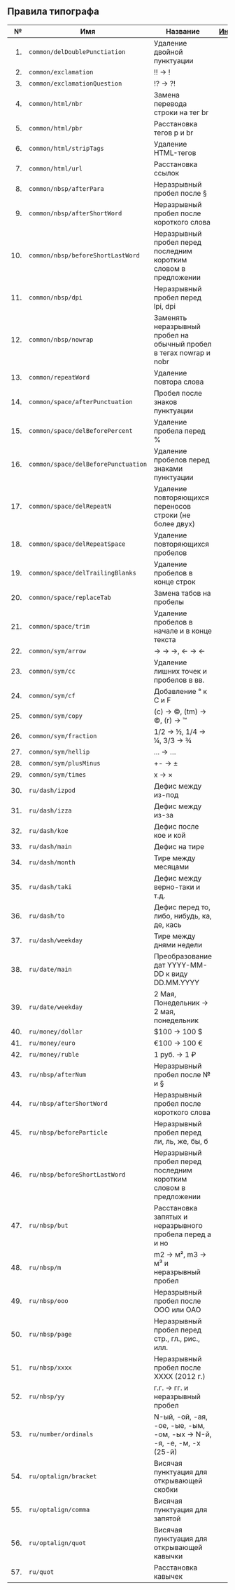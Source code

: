 ## Правила типографа

| № | Имя | Название | [Индекс](./RULES_SORTED.md) | Вкл. |
|--:|-----|----------|----------------------------:|:----:|
| 1. | `common/delDoublePunctiation` | Удаление двойной пунктуации | 580 | ✓ |
| 2. | `common/exclamation` | !! → ! | 1150 | ✓ |
| 3. | `common/exclamationQuestion` | !? → ?! | 1140 | ✓ |
| 4. | `common/html/nbr` | Замена перевода строки на тег br | 710 |  |
| 5. | `common/html/pbr` | Расстановка тегов p и br | 700 |  |
| 6. | `common/html/stripTags` | Удаление HTML-тегов | 5 |  |
| 7. | `common/html/url` | Расстановка ссылок | 200 | ✓ |
| 8. | `common/nbsp/afterPara` | Неразрывный пробел после § | 610 | ✓ |
| 9. | `common/nbsp/afterShortWord` | Неразрывный пробел после короткого слова | 590 | ✓ |
| 10. | `common/nbsp/beforeShortLastWord` | Неразрывный пробел перед последним коротким словом в предложении | 620 | ✓ |
| 11. | `common/nbsp/dpi` | Неразрывный пробел перед lpi, dpi | 1150 | ✓ |
| 12. | `common/nbsp/nowrap` | Заменять неразрывный пробел на обычный пробел в тегах nowrap и nobr | 1400 | ✓ |
| 13. | `common/repeatWord` | Удаление повтора слова | 1200 |  |
| 14. | `common/space/afterPunctuation` | Пробел после знаков пунктуации | 560 | ✓ |
| 15. | `common/space/delBeforePercent` | Удаление пробела перед % | 600 | ✓ |
| 16. | `common/space/delBeforePunctuation` | Удаление пробелов перед знаками пунктуации | 550 | ✓ |
| 17. | `common/space/delRepeatN` | Удаление повторяющихся переносов строки (не более двух) | 545 | ✓ |
| 18. | `common/space/delRepeatSpace` | Удаление повторяющихся пробелов | 540 | ✓ |
| 19. | `common/space/delTrailingBlanks` | Удаление пробелов в конце строк | 505 | ✓ |
| 20. | `common/space/replaceTab` | Замена табов на пробелы | 510 | ✓ |
| 21. | `common/space/trim` | Удаление пробелов в начале и в конце текста | 530 | ✓ |
| 22. | `common/sym/arrow` | -> → →, <- → ← | 1130 | ✓ |
| 23. | `common/sym/cc` | Удаление лишних точек и пробелов в вв. | 1090 | ✓ |
| 24. | `common/sym/cf` | Добавление ° к C и F | 1020 | ✓ |
| 25. | `common/sym/copy` | (c) → ©, (tm) → ©, (r) → ™ | 10 | ✓ |
| 26. | `common/sym/fraction` | 1/2 → ½, 1/4 → ¼, 3/3 → ¾ | 1120 | ✓ |
| 27. | `common/sym/hellip` | ... → … | 20 | ✓ |
| 28. | `common/sym/plusMinus` | +- → ± | 1010 | ✓ |
| 29. | `common/sym/times` | x → × | 1050 | ✓ |
| 30. | `ru/dash/izpod` | Дефис между из-под | 35 | ✓ |
| 31. | `ru/dash/izza` | Дефис между из-за | 33 | ✓ |
| 32. | `ru/dash/koe` | Дефис после кое и кой | 38 | ✓ |
| 33. | `ru/dash/main` | Дефис на тире | 620 | ✓ |
| 34. | `ru/dash/month` | Тире между месяцами | 610 | ✓ |
| 35. | `ru/dash/taki` | Дефис между верно-таки и т.д. | 39 | ✓ |
| 36. | `ru/dash/to` | Дефис перед то, либо, нибудь, ка, де, кась | 30 | ✓ |
| 37. | `ru/dash/weekday` | Тире между днями недели | 600 | ✓ |
| 38. | `ru/date/main` | Преобразование дат YYYY-MM-DD к виду DD.MM.YYYY | 1300 | ✓ |
| 39. | `ru/date/weekday` | 2 Мая, Понедельник → 2 мая, понедельник | 1310 | ✓ |
| 40. | `ru/money/dollar` | $100 → 100 $ | 1140 | ✓ |
| 41. | `ru/money/euro` | €100 → 100 € | 1140 | ✓ |
| 42. | `ru/money/ruble` | 1 руб. → 1 ₽ | 1145 |  |
| 43. | `ru/nbsp/afterNum` | Неразрывный пробел после № и § | 610 | ✓ |
| 44. | `ru/nbsp/afterShortWord` | Неразрывный пробел после короткого слова | 590 | ✓ |
| 45. | `ru/nbsp/beforeParticle` | Неразрывный пробел перед ли, ль, же, бы, б | 570 | ✓ |
| 46. | `ru/nbsp/beforeShortLastWord` | Неразрывный пробел перед последним коротким словом в предложении | 620 | ✓ |
| 47. | `ru/nbsp/but` | Расстановка запятых и неразрывного пробела перед а и но | 1110 | ✓ |
| 48. | `ru/nbsp/m` | m2 → м², m3 → м³ и неразрывный пробел | 1030 | ✓ |
| 49. | `ru/nbsp/ooo` | Неразрывный пробел после OOO или ОАО | 1100 | ✓ |
| 50. | `ru/nbsp/page` | Неразрывный пробел перед стр., гл., рис., илл. | 610 | ✓ |
| 51. | `ru/nbsp/xxxx` | Неразрывный пробел после XXXX (2012 г.) | 1060 | ✓ |
| 52. | `ru/nbsp/yy` | г.г. → гг. и неразрывный пробел | 1080 | ✓ |
| 53. | `ru/number/ordinals` | N-ый, -ой, -ая, -ое, -ые, -ым, -ом, -ых → N-й, -я, -е, -м, -х (25-й) | 1300 | ✓ |
| 54. | `ru/optalign/bracket` | Висячая пунктуация для открывающей скобки | 1001 |  |
| 55. | `ru/optalign/comma` | Висячая пунктуация для запятой | 1002 |  |
| 56. | `ru/optalign/quot` | Висячая пунктуация для открывающей кавычки | 1000 |  |
| 57. | `ru/quot` | Расстановка кавычек | 700 | ✓ |
